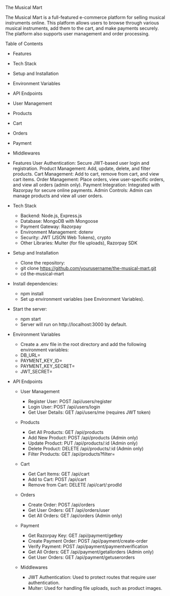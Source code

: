The Musical Mart

The Musical Mart is a full-featured e-commerce platform for selling musical instruments online. This platform allows users to browse through various musical instruments, add them to the cart, and make payments securely. The platform also supports user management and order processing.

Table of Contents

- Features
- Tech Stack
- Setup and Installation
- Environment Variables
- API Endpoints
- User Management
- Products
- Cart
- Orders
- Payment
- Middlewares

- Features
  User Authentication: Secure JWT-based user login and registration.
  Product Management: Add, update, delete, and filter products.
  Cart Management: Add to cart, remove from cart, and view cart items.
  Order Management: Place orders, view user-specific orders, and view all orders (admin only).
  Payment Integration: Integrated with Razorpay for secure online payments.
  Admin Controls: Admin can manage products and view all user orders.

- Tech Stack
  - Backend: Node.js, Express.js
  - Database: MongoDB with Mongoose
  - Payment Gateway: Razorpay
  - Environment Management: dotenv
  - Security: JWT (JSON Web Tokens), crypto
  - Other Libraries: Multer (for file uploads), Razorpay SDK

- Setup and Installation

  - Clone the repository:
  - git clone https://github.com/yourusername/the-musical-mart.git
  - cd the-musical-mart

- Install dependencies:
  - npm install
  - Set up environment variables (see Environment Variables).

- Start the server:
  - npm start
  - Server will run on http://localhost:3000 by default.

- Environment Variables
  - Create a .env file in the root directory and add the following environment variables:
  - DB_URL=<Your MongoDB connection URL>
  - PAYMENT_KEY_ID=<Your Razorpay Key ID>
  - PAYMENT_KEY_SECRET=<Your Razorpay Key Secret>
  - JWT_SECRET=<Your JWT Secret Key>

- API Endpoints

  - User Management
    - Register User: POST /api/users/register
    - Login User: POST /api/users/login
    - Get User Details: GET /api/users/me (requires JWT token)

  - Products
    - Get All Products: GET /api/products
    - Add New Product: POST /api/products (Admin only)
    - Update Product: PUT /api/products/:id (Admin only)
    - Delete Product: DELETE /api/products/:id (Admin only)
    - Filter Products: GET /api/products?filter=<filter criteria>

  - Cart
    - Get Cart Items: GET /api/cart
    - Add to Cart: POST /api/cart
    - Remove from Cart: DELETE /api/cart/:prodId

  - Orders
    - Create Order: POST /api/orders
    - Get User Orders: GET /api/orders/user
    - Get All Orders: GET /api/orders (Admin only)

  - Payment
    - Get Razorpay Key: GET /api/payment/getkey
    - Create Payment Order: POST /api/payment/create-order
    - Verify Payment: POST /api/payment/paymentverification
    - Get All Orders: GET /api/payment/getallorders (Admin only)
    - Get User Orders: GET /api/payment/getuserorders

  - Middlewares
    - JWT Authentication: Used to protect routes that require user authentication.
    - Multer: Used for handling file uploads, such as product images.
